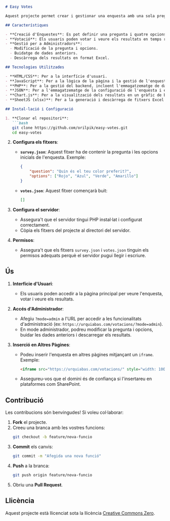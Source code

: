 ```markdown
# Easy Votes

Aquest projecte permet crear i gestionar una enquesta amb una sola pregunta i quatre opcions de resposta. Els resultats de l'enquesta es mostren en un gràfic de barres, i els administradors poden modificar la pregunta i les opcions, buidar les dades i descarregar els resultats en format Excel.

## Característiques

- **Creació d'Enquestes**: Es pot definir una pregunta i quatre opcions de resposta.
- **Votació**: Els usuaris poden votar i veure els resultats en temps real.
- **Gestió per a Administradors**:
  - Modificació de la pregunta i opcions.
  - Buidatge de dades anteriors.
  - Descàrrega dels resultats en format Excel.

## Tecnologies Utilitzades

- **HTML/CSS**: Per a la interfície d'usuari.
- **JavaScript**: Per a la lògica de la pàgina i la gestió de l'enquesta.
- **PHP**: Per a la gestió del backend, incloent l'emmagatzematge de dades.
- **JSON**: Per a l'emmagatzematge de la configuració de l'enquesta i els vots.
- **Chart.js**: Per a la visualització dels resultats en un gràfic de barres.
- **SheetJS (xlsx)**: Per a la generació i descàrrega de fitxers Excel amb els resultats.

## Instal·lació i Configuració

1. **Clonar el repositori**:
   ```bash
   git clone https://github.com/orilpik/easy-votes.git
   cd easy-votes
   ```

2. **Configura els fitxers**:
   - **`survey.json`**: Aquest fitxer ha de contenir la pregunta i les opcions inicials de l'enquesta. Exemple:
     ```json
     {
         "question": "Quin és el teu color preferit?",
         "options": ["Rojo", "Azul", "Verde", "Amarillo"]
     }
     ```
   - **`votes.json`**: Aquest fitxer començarà buit:
     ```json
     []
     ```

3. **Configura el servidor**:
   - Assegura't que el servidor tingui PHP instal·lat i configurat correctament.
   - Còpia els fitxers del projecte al directori del servidor.

4. **Permisos**:
   - Assegura't que els fitxers `survey.json` i `votes.json` tinguin els permisos adequats perquè el servidor pugui llegir i escriure.

## Ús

1. **Interfície d'Usuari**:
   - Els usuaris poden accedir a la pàgina principal per veure l'enquesta, votar i veure els resultats.

2. **Accés d'Administrador**:
   - Afegiu `?mode=admin` a l'URL per accedir a les funcionalitats d'administració (ex: `https://urquiabas.com/votacions/?mode=admin`).
   - En mode administrador, podreu modificar la pregunta i opcions, buidar les dades anteriors i descarregar els resultats.

3. **Inserció en Altres Pàgines**:
   - Podeu inserir l'enquesta en altres pàgines mitjançant un `iframe`. Exemple:
     ```html
     <iframe src="https://urquiabas.com/votacions/" style="width: 100%; height: 100vh; border: none;" onload="this.style.height = this.contentWindow.document.body.scrollHeight + 'px';"></iframe>
     ```
   - Assegureu-vos que el domini és de confiança si l'insertareu en plataformes com SharePoint.

## Contribució

Les contribucions són benvingudes! Si voleu col·laborar:

1. **Fork** el projecte.
2. Creeu una branca amb les vostres funcions:
   ```bash
   git checkout -b feature/nova-funcio
   ```
3. **Commit** els canvis:
   ```bash
   git commit -m "Afegida una nova funció"
   ```
4. **Push** a la branca:
   ```bash
   git push origin feature/nova-funcio
   ```
5. Obriu una **Pull Request**.

## Llicència

Aquest projecte està llicenciat sota la llicència [Creative Commons Zero](LICENSE).
```
